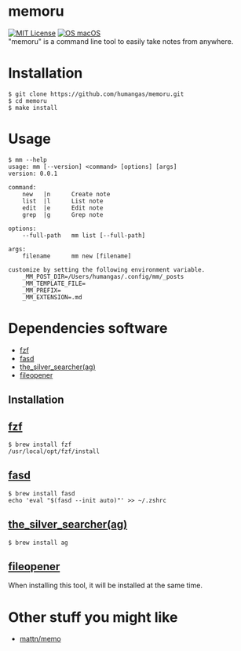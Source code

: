 # memoru
[![MIT License](http://img.shields.io/badge/license-MIT-blue.svg?style=flat)](LICENSE)
[![OS macOS](https://img.shields.io/badge/OS-macOS-blue.svg)](OS)  
"memoru" is a command line tool to easily take notes from anywhere.


# Installation
```
$ git clone https://github.com/humangas/memoru.git
$ cd memoru
$ make install
```


# Usage
```
$ mm --help
usage: mm [--version] <command> [options] [args]
version: 0.0.1

command:
    new   |n      Create note
    list  |l      List note
    edit  |e      Edit note
    grep  |g      Grep note

options:
    --full-path   mm list [--full-path]

args:
    filename      mm new [filename]

customize by setting the following environment variable.
    _MM_POST_DIR=/Users/humangas/.config/mm/_posts
    _MM_TEMPLATE_FILE=
    _MM_PREFIX=
    _MM_EXTENSION=.md
```


# Dependencies software
- [fzf](https://github.com/junegunn/fzf)
- [fasd](https://github.com/clvv/fasd)
- [the_silver_searcher(ag)](https://github.com/ggreer/the_silver_searcher)
- [fileopener](https://github.com/humangas/fileopener)

## Installation
## [fzf](https://github.com/junegunn/fzf#using-homebrew)
```
$ brew install fzf
/usr/local/opt/fzf/install
```

## [fasd](https://github.com/clvv/fasd#install)
```
$ brew install fasd
echo 'eval "$(fasd --init auto)"' >> ~/.zshrc
```

## [the_silver_searcher(ag)](https://github.com/ggreer/the_silver_searcher#macos)
```
$ brew install ag
```

## [fileopener](https://github.com/humangas/fileopener#installation)
When installing this tool, it will be installed at the same time.


# Other stuff you might like
- [mattn/memo](https://github.com/mattn/memo)
